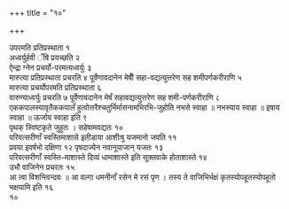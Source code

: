 +++
title = "१०"

+++
 

उपरमति प्रतिप्रस्थाता १  
अध्वर्युर्हवी ँषि प्रयच्छति २  
ऐन्द्रा ग्नेन
प्रचर्यो-परमत्यध्वर्युः ३  
मारुत्या प्रतिप्रस्थाता प्रचरति ४
पूर्वेणावदानेन मेषीँ सहा-वद्यत्युत्तरेण सह
शमीपर्णकरीराणि ५  
मारुत्या प्रचर्योपरमति
प्रतिप्रस्थाता ६  
वारुण्याध्वर्युः प्रचरति ७
पूर्वेणावदानेन मेषँ सहावद्यत्युत्तरेण सह
शमी-पर्णकरीराणि ८  
एककपालस्यावृतैककपालँ
हुत्वोत्तरैश्चतुर्भिर्मासनामभिरभि-जुहोति
नभसे स्वाहा ॥ नभस्याय स्वाहा ॥ इषाय स्वाहा ॥ ऊर्जाय स्वाहा इति ९  
पृथक्
स्विष्टकृते जुहुतः । सहेषामवद्यतः १०  
परिवत्सरीणाँ स्वस्तिमाशासे
इतीडाया आशीःषु यजमानो जपति ११  
प्रवया इवर्षभो दक्षिणा १२
पृषदाज्येन नवानूयाजान् यजतः १३  
परिवत्सरीणाँ
स्वस्ति-माशास्ते दिव्यं धामाशास्ते इति
सूक्तवाके होताशास्ते १४  
उभौ वाजिनेन प्रचरतः १५  
आ त्वा
विशन्त्विन्दवः ॥ आ वल्गा धमनीनाँ रसेन मे रसं पृण । तस्य ते
वाजिभिर्भक्षं कृतस्योपहूतस्योपहूतो भक्षयामि इति १६  
१०
